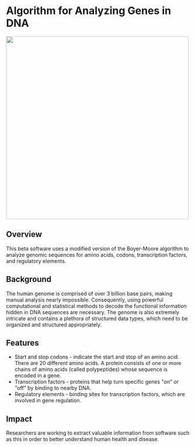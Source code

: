 # Algorithm for Analyzing Genes in DNA

<img src="https://user-images.githubusercontent.com/96280466/182701235-67ac54c0-2cc2-465d-9458-0a9bef98f439.png" width="500"/>

## Overview
This beta software uses a modified version of the Boyer-Moore algorithm to analyze genomic sequences for amino acids, codons, transcription factors, and regulatory elements.

## Background
The human genome is comprised of over 3 billion base pairs, making manual analysis nearly impossible. Consequently, using powerful computational and statistical methods to decode the functional information hidden in DNA sequences are necessary. The genome is also extremely intricate and contains a plethora of structured data types, which need to be organized and structured appropriately.

## Features
* Start and stop codons - indicate the start and stop of an amino acid. There are 20 different amino acids. A protein consists of one or more chains of amino acids (called polypeptides) whose sequence is encoded in a gene.
* Transcription factors - proteins that help turn specific genes "on" or "off" by binding to nearby DNA.
* Regulatory elements - binding sites for transcription factors, which are involved in gene regulation.

## Impact
Researchers are working to extract valuable information from software such as this in order to better understand human health and disease.
